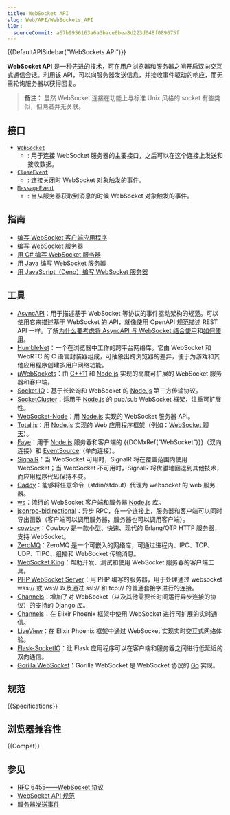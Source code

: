 ```yaml
---
title: WebSocket API
slug: Web/API/WebSockets_API
l10n:
  sourceCommit: a67b9956163a6a3bace6bea8d223d048f089675f
---
```


{{DefaultAPISidebar("WebSockets API")}}

**WebSocket API** 是一种先进的技术，可在用户浏览器和服务器之间开启双向交互式通信会话。利用该 API，可以向服务器发送信息，并接收事件驱动的响应，而无需轮询服务器以获得回复。

> **备注：** 虽然 WebSocket 连接在功能上与标准 Unix 风格的 socket 有些类似，但两者并无关联。

## 接口

- [`WebSocket`](/zh-CN/docs/Web/API/WebSocket)
  - : 用于连接 WebSocket 服务器的主要接口，之后可以在这个连接上发送和接收数据。
- [`CloseEvent`](/zh-CN/docs/Web/API/CloseEvent)
  - : 连接关闭时 WebSocket 对象触发的事件。
- [`MessageEvent`](/zh-CN/docs/Web/API/MessageEvent)
  - : 当从服务器获取到消息的时候 WebSocket 对象触发的事件。

## 指南

- [编写 WebSocket 客户端应用程序](/zh-CN/docs/Web/API/WebSockets_API/Writing_WebSocket_client_applications)
- [编写 WebSocket 服务器](/zh-CN/docs/Web/API/WebSockets_API/Writing_WebSocket_servers)
- [用 C# 编写 WebSocket 服务器](/zh-CN/docs/Web/API/WebSockets_API/Writing_WebSocket_server)
- [用 Java 编写 WebSocket 服务器](/zh-CN/docs/Web/API/WebSockets_API/Writing_a_WebSocket_server_in_Java)
- [用 JavaScript（Deno）编写 WebSocket 服务器](/zh-CN/docs/Web/API/WebSockets_API/Writing_a_WebSocket_server_in_JavaScript_Deno)

## 工具

- [AsyncAPI](https://www.asyncapi.com/)：用于描述基于 WebSocket 等协议的事件驱动架构的规范。可以使用它来描述基于 WebSocket 的 API，就像使用 OpenAPI 规范描述 REST API 一样。了解[为什么要考虑将 AsyncAPI 与 WebSocket 结合使用](https://www.asyncapi.com/blog/websocket-part1)和[如何使用](https://www.asyncapi.com/blog/websocket-part2)。
- [HumbleNet](https://hacks.mozilla.org/2017/06/introducing-humblenet-a-cross-platform-networking-library-that-works-in-the-browser/)：一个在浏览器中工作的跨平台网络库。它由 WebSocket 和 WebRTC 的 C 语言封装器组成，可抽象出跨浏览器的差异，便于为游戏和其他应用程序创建多用户网络功能。
- [µWebSockets](https://github.com/uNetworking/uWebSockets)：由 [C++11](https://isocpp.org/) 和 [Node.js](https://nodejs.org/) 实现的高度可扩展的 WebSocket 服务器和客户端。
- [Socket.IO](https://socket.io)：基于长轮询和 WebSocket 的 [Node.js](https://nodejs.org) 第三方传输协议。
- [SocketCluster](https://socketcluster.io/)：适用于 [Node.js](https://nodejs.org) 的 pub/sub WebSocket 框架，注重可扩展性。
- [WebSocket-Node](https://github.com/theturtle32/WebSocket-Node)：用 [Node.js](https://nodejs.org/) 实现的 WebSocket 服务器 API。
- [Total.js](https://www.totaljs.com/)：用 [Node.js](https://nodejs.org/) 实现的 Web 应用程序框架（例如：[WebSocket 聊天](https://github.com/totaljs/examples/tree/master/websocket)）。
- [Faye](https://www.npmjs.com/package/faye-websocket)：用于 [Node.js](https://nodejs.org) 服务器和客户端的 {{DOMxRef("WebSocket")}}（双向连接）和 [EventSource](/zh-CN/docs/Web/API/EventSource)（单向连接）。
- [SignalR](https://dotnet.microsoft.com/zh-cn/apps/aspnet/signalr)：当 WebSocket 可用时，SignalR 将在覆盖范围内使用 WebSocket；当 WebSocket 不可用时，SignalR 将优雅地回退到其他技术，而应用程序代码保持不变。
- [Caddy](https://caddyserver.com/)：能够将任意命令（stdin/stdout）代理为 websocket 的 web 服务器。
- [ws](https://github.com/websockets/ws)：流行的 WebSocket 客户端和服务器 [Node.js](https://nodejs.org/) 库。
- [jsonrpc-bidirectional](https://github.com/bigstepinc/jsonrpc-bidirectional)：异步 RPC，在一个连接上，服务器和客户端可以同时导出函数（客户端可以调用服务器，服务器也可以调用客户端）。
- [cowboy](https://github.com/ninenines/cowboy)：Cowboy 是一款小型、快速、现代的 Erlang/OTP HTTP 服务器，支持 WebSocket。
- [ZeroMQ](https://zeromq.org)：ZeroMQ 是一个可嵌入的网络库，可通过进程内、IPC、TCP、UDP、TIPC、组播和 WebSocket 传输消息。
- [WebSocket King](https://websocketking.com)：帮助开发、测试和使用 WebSocket 服务器的客户端工具。
- [PHP WebSocket Server](https://github.com/napengam/phpWebSocketServer)：用 PHP 编写的服务器，用于处理通过 websocket wss\:// 或 ws\:// 以及通过 ssl:// 和 tcp\:// 的普通套接字进行的连接。
- [Channels](https://channels.readthedocs.io/en/stable/index.html)：增加了对 WebSocket（以及其他需要长时间运行异步连接的协议）的支持的 Django 库。
- [Channels](https://hexdocs.pm/phoenix/channels.html)：在 Elixir Phoenix 框架中使用 WebSocket 进行可扩展的实时通信。
- [LiveView](https://github.com/phoenixframework/phoenix_live_view)：在 Elixir Phoenix 框架中通过 WebSocket 实现实时交互式网络体验。
- [Flask-SocketIO](https://flask-socketio.readthedocs.io/en/latest/)：让 Flask 应用程序可以在客户端和服务器之间进行低延迟的双向通信。
- [Gorilla WebSocket](https://pkg.go.dev/github.com/gorilla/websocket)：Gorilla WebSocket 是 WebSocket 协议的 [Go](https://go.dev/) 实现。

## 规范

{{Specifications}}

## 浏览器兼容性

{{Compat}}

## 参见

- [RFC 6455——WebSocket 协议](https://tools.ietf.org/html/rfc6455)
- [WebSocket API 规范](https://websockets.spec.whatwg.org/)
- [服务器发送事件](/zh-CN/docs/Web/API/Server-sent_events)

